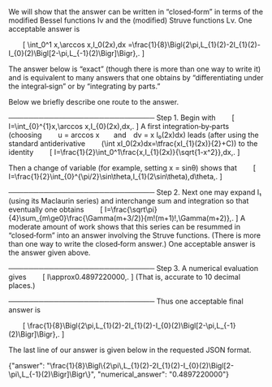 We will show that the answer can be written in “closed‐form” in terms of the modified Bessel functions Iν and the (modified) Struve functions Lν. One acceptable answer is

  \[
\int_0^1 x\,\arccos x\,I_0(2x)\,dx
=\frac{1}{8}\Bigl\{2\pi\,L_{1}(2)-2I_{1}(2)-I_{0}(2)\Bigl[2-\pi\,L_{-1}(2)\Bigr]\Bigr\}\,.
\]

The answer below is “exact” (though there is more than one way to write it) and is equivalent to many answers that one obtains by “differentiating under the integral‐sign” or by “integrating by parts.”

Below we briefly describe one route to the answer.

───────────────────────────── 
Step 1. Begin with
  \[
I=\int_{0}^{1}x\,\arccos x\,I_{0}(2x)\,dx\,.
\]
A first integration‐by‐parts (choosing 
  u = arccos x  and dv = x I₀(2x)dx)
leads (after using the standard antiderivative
  \(\int xI_0(2x)dx=\tfrac{xI_{1}(2x)}{2}+C\))
to the identity
  \[
I=\frac{1}{2}\int_0^1\frac{x\,I_{1}(2x)}{\sqrt{1-x^2}}\,dx\,.
\]

Then a change of variable (for example, setting x = sinθ) shows that
  \[
I=\frac{1}{2}\int_{0}^{\pi/2}\sin\theta\,I_{1}(2\sin\theta)\,d\theta\,.
\]

───────────────────────────── 
Step 2. Next one may expand I₁ (using its Maclaurin series) and interchange sum and integration so that eventually one obtains
  \[
I=\frac{\sqrt\pi}{4}\sum_{m\ge0}\frac{\Gamma(m+3/2)}{m!(m+1)!\,\Gamma(m+2)}\,.
\]
A moderate amount of work shows that this series can be resummed in “closed‐form” into an answer involving the Struve functions. (There is more than one way to write the closed‐form answer.) One acceptable answer is the answer given above.

───────────────────────────── 
Step 3. A numerical evaluation gives
  \[
I\approx0.4897220000\,.
\]
(That is, accurate to 10 decimal places.)

───────────────────────────── 
Thus one acceptable final answer is

  \[
\frac{1}{8}\Bigl\{2\pi\,L_{1}(2)-2I_{1}(2)-I_{0}(2)\Bigl[2-\pi\,L_{-1}(2)\Bigr]\Bigr\}\,.
\]

The last line of our answer is given below in the requested JSON format.

{"answer": "\\frac{1}{8}\\Bigl\\{2\\pi\\,L_{1}(2)-2I_{1}(2)-I_{0}(2)\\Bigl[2-\\pi\\,L_{-1}(2)\\Bigr]\\Bigr\\}", "numerical_answer": "0.4897220000"}